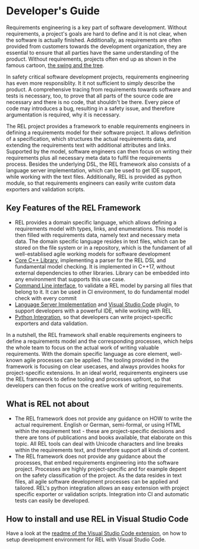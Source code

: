 # Developer's Guide

Requirements engineering is a key part of software development. Without requirements, a project's goals are hard to define and it is not clear, when the software is actually finished. Additionally, as requirements are often provided from customers towards the development organization, they are essential to ensure that all parties have the same understanding of the product. Without requirements, projects often end up as shown in the famous cartoon, [the swing and the tree](https://blog.codefor.cash/2017/08/30/software-development-risks-the-tree-swing-risk/).

In safety critical software development projects, requirements engineering has even more responsiblity. It it not sufficient to simply describe the product. A comprehensive tracing from requirements towards software and tests is necessary, too, to prove that all parts of the source code are necessary and there is no code, that shouldn't be there. Every piece of code may introduces a bug, resulting in a safety issue, and therefore argumentation is required, why it is necessary.

The REL project provides a framework to enable requirements engineers in defining a requirements model for their software project. It allows definition of a specification, which structures the actual requirements data, and extending the requirements text with additional attributes and links. Supported by the model, software engineers can then focus on writing their requirements plus all necessary meta data to fulfil the requirements process. Besides the underlying DSL, the REL framework also consists of a language server implementation, which can be used to get IDE support, while working with the text files. Additionally, REL is provided as python module, so that requirements engineers can easily write custom data exporters and validation scripts.

## Key Features of the REL Framework

- REL provides a domain specific language, which allows defining a requirements model with types, links, and enumerations. This model is then filled with requirements data, namely text and necessary meta data. The domain specific language resides in text files, which can be stored on the file system or in a repository, which is the fundament of all well-establised agile working models for software development
- [Core C++ Library](../rel-lib), implementing a parser for the REL DSL and fundamental model checking. It is implemented in C++17, without external dependencies to other libraries. Library can be embedded into any environment that supports this use case.
- [Command Line interface](../rel-cli), to validate a REL model by parsing all files that belong to it. It can be used in CI environment, to do fundamental model check with every commit
- [Language Server Implementation](../rel-ls) and [Visual Studio Code](../vscode-ext) plugin, to support developers with a powerful IDE, while working with REL
- [Python Integration](../rel-py), so that developers can write project-specific exporters and data validation.

In a nutshell, the REL framework shall enable requirements engineers to define a requirements model and the corresponding processes, which helps the whole team to focus on the actual work of writing valuable requirements. With the domain specific language as core element, well-known agile processes can be applied. The tooling provided in the framework is focusing on clear usecases, and always provides hooks for project-specific extensions. In an ideal world, requirements engineers use the REL framework to define tooling and processes upfront, so that developers can then focus on the creative work of writing requirements. 


## What is REL not about

- The REL framework does not provide any guidance on HOW to write the actual requirement. English or German, semi-formal, or using HTML within the requirement text - these are project-specific decisions and there are tons of publications and books available, that elaborate on this topic. All REL tools can deal with Unicode characters and line breaks within the requirements text, and therefore support all kinds of content.
- The REL framework does not provide any guidance about the processes, that embed requirements engineering into the software project. Processes are highly project-specific and for example depent on the safety classification of the project. As the data resides in text files, all agile software development processes can be applied and tailored. REL's python integration allows an easy extension with project specific exporter or validation scripts. Integration into CI and automatic tests can easily be developed.



## How to install and use REL in Visual Studio Code

Have a look at the [readme of the Visual Studio Code extension](../vscode-ext/README.md), on how to setup development environment for REL with Visual Studio Code.

